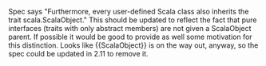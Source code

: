 Spec says "Furthermore, every user-defined Scala class also inherits the trait scala.ScalaObject." This should be updated to reflect the fact that pure interfaces (traits with only abstract members) are not given a ScalaObject parent.  If possible it would be good to provide as well some motivation for this distinction.
Looks like {{ScalaObject}} is on the way out, anyway, so the spec could be updated in 2.11 to remove it.
